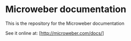 Microweber documentation
===


This is the repository for the Microweber documentation

 
See it online at: [http://microweber.com/docs/]
